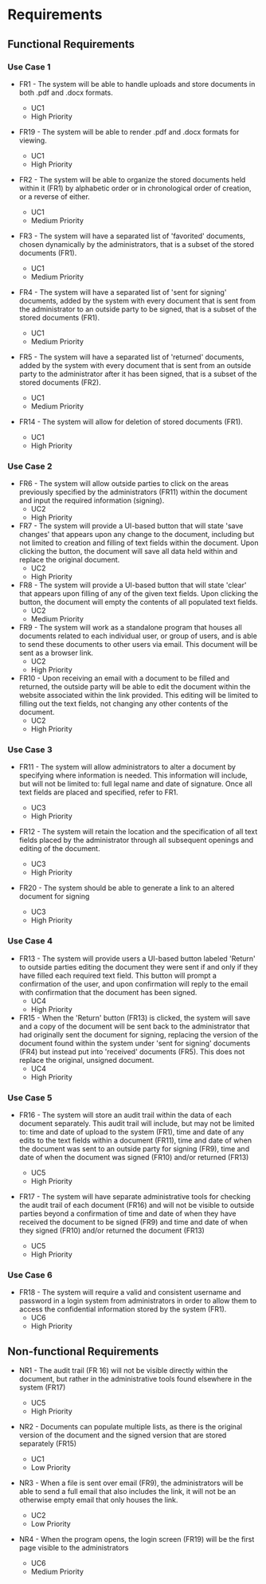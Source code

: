 # Requirements

## Functional Requirements

### Use Case 1

- FR1 - The system will be able to handle uploads and store documents in both .pdf and .docx formats.

  - UC1
  - High Priority

- FR19 - The system will be able to render .pdf and .docx formats for viewing.

  - UC1
  - High Priority

- FR2 - The system will be able to organize the stored documents held within it (FR1) by alphabetic order or in chronological order of creation, or a reverse of either.
  - UC1
  - Medium Priority
- FR3 - The system will have a separated list of 'favorited' documents, chosen dynamically by the administrators, that is a subset of the stored documents (FR1).
  - UC1
  - Medium Priority
- FR4 - The system will have a separated list of 'sent for signing' documents, added by the system with every document that is sent from the administrator to an outside party to be signed, that is a subset of the stored documents (FR1).
  - UC1
  - Medium Priority
- FR5 - The system will have a separated list of 'returned' documents, added by the system with every document that is sent from an outside party to the administrator after it has been signed, that is a subset of the stored documents (FR2).

  - UC1
  - Medium Priority

- FR14 - The system will allow for deletion of stored documents (FR1).
  - UC1
  - High Priority

### Use Case 2

- FR6 - The system will allow outside parties to click on the areas previously specified by the administrators (FR11) within the document and input the required information (signing).
  - UC2
  - High Priority
- FR7 - The system will provide a UI-based button that will state 'save changes' that appears upon any change to the document, including but not limited to creation and filling of text fields within the document. Upon clicking the button, the document will save all data held within and replace the original document.
  - UC2
  - High Priority
- FR8 - The system will provide a UI-based button that will state 'clear' that appears upon filling of any of the given text fields. Upon clicking the button, the document will empty the contents of all populated text fields.
  - UC2
  - Medium Priority
- FR9 - The system will work as a standalone program that houses all documents related to each individual user, or group of users, and is able to send these documents to other users via email. This document will be sent as a browser link.
  - UC2
  - High Priority
- FR10 - Upon receiving an email with a document to be filled and returned, the outside party will be able to edit the document within the website associated within the link provided. This editing will be limited to filling out the text fields, not changing any other contents of the document.
  - UC2
  - High Priority

### Use Case 3

- FR11 - The system will allow administrators to alter a document by specifying where information is needed. This information will include, but will not be limited to: full legal name and date of signature. Once all text fields are placed and specified, refer to FR1.
  - UC3
  - High Priority
- FR12 - The system will retain the location and the specification of all text fields placed by the administrator through all subsequent openings and editing of the document.

  - UC3
  - High Priority

- FR20 - The system should be able to generate a link to an altered document for signing
  - UC3
  - High Priority

### Use Case 4

- FR13 - The system will provide users a UI-based button labeled 'Return' to outside parties editing the document they were sent if and only if they have filled each required text field. This button will prompt a confirmation of the user, and upon confirmation will reply to the email with confirmation that the document has been signed.
  - UC4
  - High Priority
- FR15 - When the 'Return' button (FR13) is clicked, the system will save and a copy of the document will be sent back to the administrator that had originally sent the document for signing, replacing the version of the document found within the system under 'sent for signing' documents (FR4) but instead put into 'received' documents (FR5). This does not replace the original, unsigned document.
  - UC4
  - High Priority

### Use Case 5

- FR16 - The system will store an audit trail within the data of each document separately. This audit trail will include, but may not be limited to: time and date of upload to the system (FR1), time and date of any edits to the text fields within a document (FR11), time and date of when the document was sent to an outside party for signing (FR9), time and date of when the document was signed (FR10) and/or returned (FR13)

  - UC5
  - High Priority

- FR17 - The system will have separate administrative tools for checking the audit trail of each document (FR16) and will not be visible to outside parties beyond a confirmation of time and date of when they have received the document to be signed (FR9) and time and date of when they signed (FR10) and/or returned the document (FR13)
  - UC5
  - High Priority

### Use Case 6

- FR18 - The system will require a valid and consistent username and password in a login system from administrators in order to allow them to access the confidential information stored by the system (FR1).
  - UC6
  - High Priority

## Non-functional Requirements

- NR1 - The audit trail (FR 16) will not be visible directly within the document, but rather in the administrative tools found elsewhere in the system (FR17)
  - UC5
  - High Priority
- NR2 - Documents can populate multiple lists, as there is the original version of the document and the signed version that are stored separately (FR15)

  - UC1
  - Low Priority

- NR3 - When a file is sent over email (FR9), the administrators will be able to send a full email that also includes the link, it will not be an otherwise empty email that only houses the link.
  - UC2
  - Low Priority
- NR4 - When the program opens, the login screen (FR19) will be the first page visible to the administrators
  - UC6
  - Medium Priority
